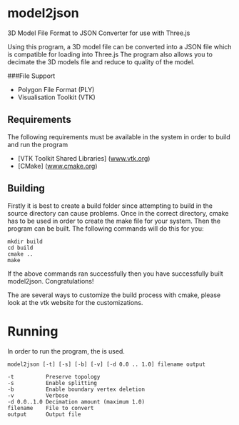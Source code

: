 model2json
========

3D Model File Format to JSON Converter for use with Three.js

Using this program, a 3D model file can be converted into a JSON file which is compatible for loading into Three.js
The program also allows you to decimate the 3D models file and reduce to quality of the model. 

###File Support

* Polygon File Format (PLY)
* Visualisation Toolkit (VTK)

## Requirements
  
  The following requirements must be available in the system in order to build and run the program
  
* [VTK Toolkit Shared Libraries] (www.vtk.org)
* [CMake] (www.cmake.org) 

## Building

Firstly it is best to create a build folder since attempting to build in the source directory can cause problems. Once in the correct directory, cmake has to be used in order to create the make file for your system. Then the program can be built. The following commands will do this for you:


```
mkdir build
cd build
cmake ..
make
```

If the above commands ran successfully then you have successfully built model2json. Congratulations!

The are several ways to customize the build process with cmake, please look at the vtk website for the customizations.

# Running

In order to run the program, the is used.

```
model2json [-t] [-s] [-b] [-v] [-d 0.0 .. 1.0] filename output
```

```
-t          Preserve topology
-s          Enable splitting
-b          Enable boundary vertex deletion
-v          Verbose
-d 0.0..1.0 Decimation amount (maximum 1.0)
filename    File to convert
output      Output file
```
